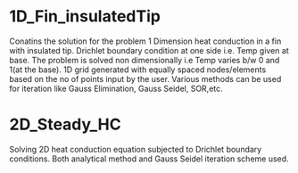 # 1D_Fin_insulatedTip
Conatins the solution for the problem 1 Dimension heat conduction in a fin with insulated tip.
Drichlet boundary condition at one side i.e. Temp given at base.
The problem is solved non dimensionally i.e Temp varies b/w 0 and 1(at the base).
1D grid generated with equally spaced nodes/elements based on the no of points input by the user.
Various methods can be used for iteration like Gauss Elimination, Gauss Seidel, SOR,etc.

# 2D_Steady_HC
Solving 2D heat conduction equation subjected to Drichlet boundary conditions.
Both analytical method and Gauss Seidel iteration scheme used.
